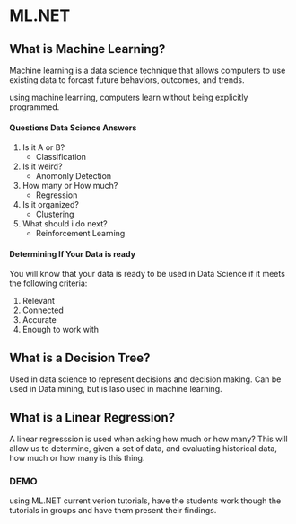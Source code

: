 # ML.NET

## What is Machine Learning?
Machine learning is a data science technique that allows computers
to use existing data to forcast future behaviors, outcomes, and trends.

using machine learning, computers learn without being explicitly programmed.


#### Questions Data Science Answers
1. Is it A or B?
   - Classification 
2. Is it weird?
   - Anomonly Detection
3. How many or How much?
   - Regression
4. Is it organized?
   - Clustering
5. What should i do next?
   - Reinforcement Learning

#### Determining If Your Data is ready
You will know that your data is ready to be used in Data Science if it meets the following criteria:
1. Relevant
2. Connected
3. Accurate
4. Enough to work with

## What is a Decision Tree?
Used in data science to represent decisions and decision making. 
Can be used in Data mining, but is laso used in machine learning. 

## What is a Linear Regression?
A linear regresssion is used when asking how much or how many? This will allow us
to determine, given a set of data, and evaluating historical data, how much or how many
is this thing. 


### DEMO
using ML.NET current verion tutorials, have the students
work though the tutorials in groups and have them present
their findings. 

